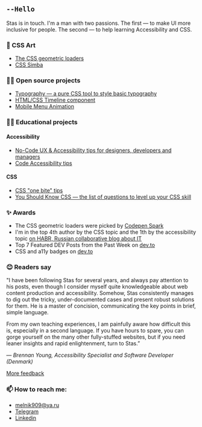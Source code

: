 ## `--Hello`
Stas is in touch. I'm a man with two passions. The first — to make UI more inclusive for people. The second — to help learning  Accessibility and CSS. 

### 🎨 CSS Art
- [The CSS geometric loaders](https://codepen.io/melnik909/full/yLmWadq)
- [CSS Simba](https://codepen.io/melnik909/full/qaOwqV)

### 👨‍💻 Open source projects
- [Typography — a pure CSS tool to style basic typography](https://github.com/melnik909/typography)
- [HTML/CSS Timeline component](https://codepen.io/melnik909/full/qPjwvq)
- [Mobile Menu Animation](https://codepen.io/melnik909/full/JpJPYp)

### 👨‍🏫 Educational projects
#### Accessibility
- [No-Code UX & Accessibility tips for designers, developers and managers](https://uxa11y.substack.com/archive)
- [Code Accessibility tips](https://deva11y.substack.com/archive)
#### CSS
- [CSS "one bite" tips](https://cssisntmagic.substack.com/archive)
- [You Should Know CSS — the list of questions to level up your CSS skill](https://github.com/melnik909/you-should-know-css)

### ✨ Awards
- The CSS geometric loaders were picked by [Codepen Spark](https://codepen.io/spark/417)
- I'm in the top 4th author by the CSS topic and the 1th by the accessibility topic [on HABR, Russian collaborative blog about IT](https://habr.com/ru/users/melnik909/)
- Top 7 Featured DEV Posts from the Past Week on [dev.to](https://dev.to/devteam/top-7-featured-dev-posts-from-the-past-week-1pc1)
- CSS and a11y badges on [dev.to](https://dev.to/melnik909)
  
### 😊 Readers say
"I have been following Stas for several years, and always pay attention to his posts, even though I consider myself quite knowledgeable about web content production and accessibility. Somehow, Stas consistently manages to dig out the tricky, under-documented cases and present robust solutions for them. He is a master of concision, communicating the key points in brief, simple language. 

From my own teaching experiences, I am painfully aware how difficult this is, especially in a second language. If you have hours to spare, you can gorge yourself on the many other fully-stuffed websites, but if you need leaner insights and rapid enlightenment, turn to Stas.”

—  *Brennan Young, Accessibility Specialist and Software Developer (Denmark)*

[More feedback](https://github.com/melnik909/melnik909/blob/main/feedback.md)

### 📫 How to reach me:
- melnik909@ya.ru
- [Telegram](https://t.me/melnik909)
- [Linkedin](https://www.linkedin.com/in/melnik909/)
